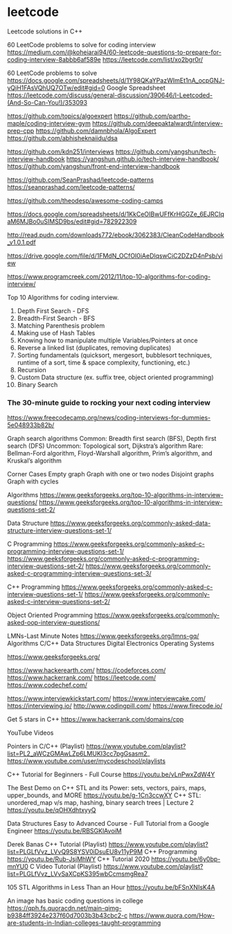 # leetcode
Leetcode solutions in C++

60 LeetCode problems to solve for coding interview
https://medium.com/@koheiarai94/60-leetcode-questions-to-prepare-for-coding-interview-8abbb6af589e
https://leetcode.com/list/xo2bgr0r/     

60 LeetCode problems to solve
https://docs.google.com/spreadsheets/d/1Y98QKaYPazWImEt1nA_ocpGNJ-yQjH1FAsVQhUQ7OTw/edit#gid=0    Google Spreadsheet
https://leetcode.com/discuss/general-discussion/390646/I-Leetcoded-(And-So-Can-You!)/353093

https://github.com/topics/algoexpert
https://github.com/partho-maple/coding-interview-gym
https://github.com/deepaktalwardt/interview-prep-cpp
https://github.com/damnbhola/AlgoExpert
https://github.com/abhisheknaiidu/dsa

https://github.com/kdn251/interviews
https://github.com/yangshun/tech-interview-handbook
https://yangshun.github.io/tech-interview-handbook/
https://github.com/yangshun/front-end-interview-handbook

https://github.com/SeanPrashad/leetcode-patterns
https://seanprashad.com/leetcode-patterns/

https://github.com/theodesp/awesome-coding-camps

https://docs.google.com/spreadsheets/d/1KkCeOIBwUFfKrHGGZe_6EJRCIqaM6MJBo0uSIMSD9bs/edit#gid=782922309

http://read.pudn.com/downloads772/ebook/3062383/CleanCodeHandbook_v1.0.1.pdf

https://drive.google.com/file/d/1FMdN_OCfOI0iAeDlqswCiC2DZzD4nPsb/view

https://www.programcreek.com/2012/11/top-10-algorithms-for-coding-interview/


Top 10 Algorithms for coding interview.
1. Depth First Search - DFS
2. Breadth-First Search - BFS
3. Matching Parenthesis problem
4. Making use of Hash Tables
5. Knowing how to manipulate multiple Variables/Pointers at once
6. Reverse a linked list (duplicates, removing duplicates)
7. Sorting fundamentals  (quicksort, mergesort, bubblesort techniques, runtime of a sort, time & space complexity, functioning, etc.)
8. Recursion
9. Custom Data structure (ex. suffix tree, object oriented programming)
10. Binary Search


### The 30-minute guide to rocking your next coding interview
https://www.freecodecamp.org/news/coding-interviews-for-dummies-5e048933b82b/

Graph search algorithms
Common: Breadth first search (BFS), Depth first search (DFS)
Uncommon: Topological sort, Dijkstra’s algorithm
Rare: Bellman-Ford algorithm, Floyd-Warshall algorithm, Prim’s algorithm, and Kruskal’s algorithm

Corner Cases
Empty graph
Graph with one or two nodes
Disjoint graphs
Graph with cycles


Algorithms
https://www.geeksforgeeks.org/top-10-algorithms-in-interview-questions/
https://www.geeksforgeeks.org/top-10-algorithms-in-interview-questions-set-2/

Data Structure
https://www.geeksforgeeks.org/commonly-asked-data-structure-interview-questions-set-1/

C Programming
https://www.geeksforgeeks.org/commonly-asked-c-programming-interview-questions-set-1/
https://www.geeksforgeeks.org/commonly-asked-c-programming-interview-questions-set-2/
https://www.geeksforgeeks.org/commonly-asked-c-programming-interview-questions-set-3/

C++ Programming
https://www.geeksforgeeks.org/commonly-asked-c-interview-questions-set-1/
https://www.geeksforgeeks.org/commonly-asked-c-interview-questions-set-2/

Object Oriented Programming
https://www.geeksforgeeks.org/commonly-asked-oop-interview-questions/

LMNs-Last Minute Notes
https://www.geeksforgeeks.org/lmns-gq/
Algorithms     C/C++    Data Structures      Digital Electronics      Operating Systems


https://www.geeksforgeeks.org/

https://www.hackerearth.com/
https://codeforces.com/
https://www.hackerrank.com/
https://leetcode.com/
https://www.codechef.com/

https://www.interviewkickstart.com/
https://www.interviewcake.com/
https://interviewing.io/
http://www.codingpill.com/
https://www.firecode.io/

Get 5 stars in C++
https://www.hackerrank.com/domains/cpp

YouTube Videos

Pointers in C/C++ (Playlist)
https://www.youtube.com/playlist?list=PL2_aWCzGMAwLZp6LMUKI3cc7pgGsasm2_
https://www.youtube.com/user/mycodeschool/playlists

C++ Tutorial for Beginners - Full Course
https://youtu.be/vLnPwxZdW4Y

The Best Demo on C++ STL and its Power: sets, vectors, pairs, maps, upper_bounds, and MORE
https://youtu.be/g-1Cn3ccwXY
C++ STL: unordered_map v/s map, hashing, binary search trees | Lecture 2
https://youtu.be/qOHXdhtxyyQ

Data Structures Easy to Advanced Course - Full Tutorial from a Google Engineer
https://youtu.be/RBSGKlAvoiM

Derek Banas
C++ Tutorial (Playlist)
https://www.youtube.com/playlist?list=PLGLfVvz_LVvQ9S8YSV0iDsuEU8v11yP9M
C++ Programming
https://youtu.be/Rub-JsjMhWY
C++ Tutorial 2020
https://youtu.be/6y0bp-mnYU0
C Video Tutorial (Playlist)
https://www.youtube.com/playlist?list=PLGLfVvz_LVvSaXCpKS395wbCcmsmgRea7

105 STL Algorithms in Less Than an Hour
https://youtu.be/bFSnXNIsK4A

An image has basic coding questions in college
https://qph.fs.quoracdn.net/main-qimg-b9384ff3924e237f60d7003b3b43cbc2-c
https://www.quora.com/How-are-students-in-Indian-colleges-taught-programming
